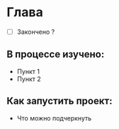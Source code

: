 # Глава
 - [ ] Закончено ?


## В процессе изучено:
 - Пункт 1
 - Пункт 2

## Как запустить проект:
 - Что можно подчеркнуть

